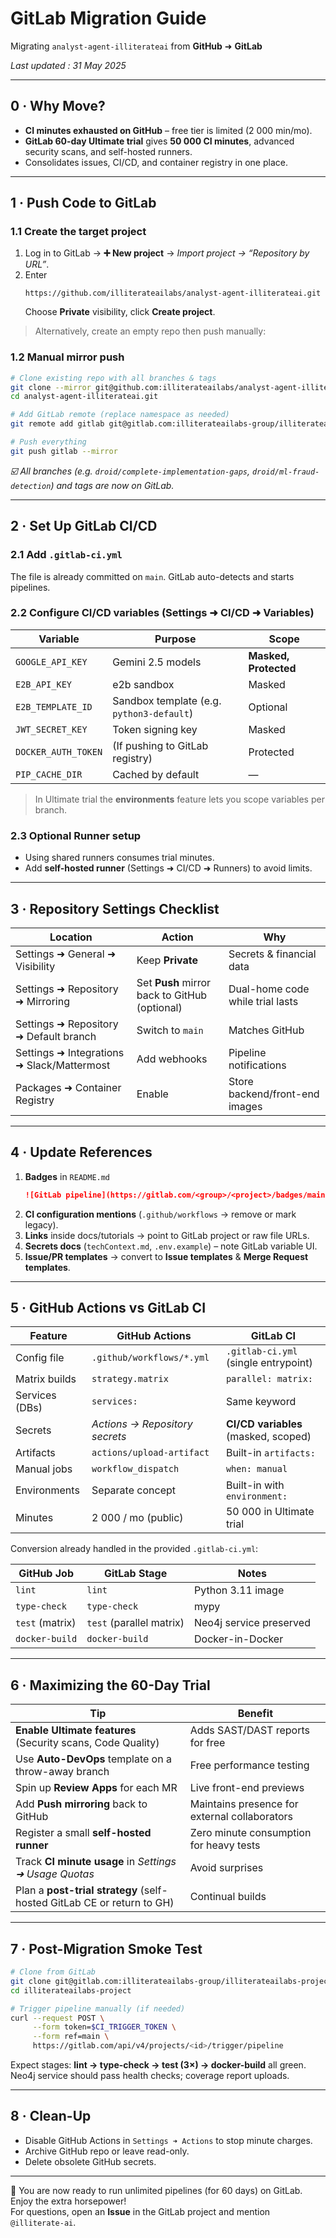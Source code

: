 # GitLab Migration Guide  
Migrating `analyst-agent-illiterateai` from **GitHub** ➜ **GitLab**

_Last updated : 31 May 2025_

---

## 0 · Why Move?  
* **CI minutes exhausted on GitHub** – free tier is limited (2 000 min/mo).  
* **GitLab 60-day Ultimate trial** gives **50 000 CI minutes**, advanced security scans, and self-hosted runners.  
* Consolidates issues, CI/CD, and container registry in one place.

---

## 1 · Push Code to GitLab

### 1.1 Create the target project  
1. Log in to GitLab → **➕ New project** → _Import project → “Repository by URL”_.  
2. Enter  
   ```
   https://github.com/illiterateailabs/analyst-agent-illiterateai.git
   ```  
   Choose **Private** visibility, click **Create project**.

> Alternatively, create an empty repo then push manually:

### 1.2 Manual mirror push  
```bash
# Clone existing repo with all branches & tags
git clone --mirror git@github.com:illiterateailabs/analyst-agent-illiterateai.git
cd analyst-agent-illiterateai.git

# Add GitLab remote (replace namespace as needed)
git remote add gitlab git@gitlab.com:illiterateailabs-group/illiterateailabs-project.git

# Push everything
git push gitlab --mirror
```

*☑️  All branches (e.g. `droid/complete-implementation-gaps`, `droid/ml-fraud-detection`) and tags are now on GitLab.*

---

## 2 · Set Up GitLab CI/CD

### 2.1 Add `.gitlab-ci.yml`  
The file is already committed on `main`. GitLab auto-detects and starts pipelines.

### 2.2 Configure CI/CD variables (Settings ➜ CI/CD ➜ Variables)

| Variable | Purpose | Scope |
|----------|---------|-------|
| `GOOGLE_API_KEY` | Gemini 2.5 models | **Masked, Protected** |
| `E2B_API_KEY` | e2b sandbox | Masked |
| `E2B_TEMPLATE_ID` | Sandbox template (e.g. `python3-default`) | Optional |
| `JWT_SECRET_KEY` | Token signing key | Masked |
| `DOCKER_AUTH_TOKEN` | (If pushing to GitLab registry) | Protected |
| `PIP_CACHE_DIR` | Cached by default | — |

> In Ultimate trial the **environments** feature lets you scope variables per branch.

### 2.3 Optional Runner setup  
* Using shared runners consumes trial minutes.  
* Add **self-hosted runner** (Settings ➜ CI/CD ➜ Runners) to avoid limits.

---

## 3 · Repository Settings Checklist

| Location | Action | Why |
|----------|--------|-----|
| Settings ➜ General ➜ Visibility | Keep **Private** | Secrets & financial data |
| Settings ➜ Repository ➜ Mirroring | Set **Push** mirror back to GitHub (optional) | Dual-home code while trial lasts |
| Settings ➜ Repository ➜ Default branch | Switch to `main` | Matches GitHub |
| Settings ➜ Integrations ➜ Slack/Mattermost | Add webhooks | Pipeline notifications |
| Packages ➜ Container Registry | Enable | Store backend/front-end images |

---

## 4 · Update References

1. **Badges** in `README.md`  
   ```md
   ![GitLab pipeline](https://gitlab.com/<group>/<project>/badges/main/pipeline.svg)
   ```
2. **CI configuration mentions** (`.github/workflows` → remove or mark legacy).  
3. **Links** inside docs/tutorials → point to GitLab project or raw file URLs.  
4. **Secrets docs** (`techContext.md`, `.env.example`) – note GitLab variable UI.  
5. **Issue/PR templates** → convert to **Issue templates** & **Merge Request templates**.

---

## 5 · GitHub Actions vs GitLab CI

| Feature | GitHub Actions | GitLab CI |
|---------|----------------|-----------|
| Config file | `.github/workflows/*.yml` | `.gitlab-ci.yml` (single entrypoint) |
| Matrix builds | `strategy.matrix` | `parallel: matrix:` |
| Services (DBs) | `services:` | Same keyword |
| Secrets | _Actions → Repository secrets_ | **CI/CD variables** (masked, scoped) |
| Artifacts | `actions/upload-artifact` | Built-in `artifacts:` |
| Manual jobs | `workflow_dispatch` | `when: manual` |
| Environments | Separate concept | Built-in with `environment:` |
| Minutes | 2 000 / mo (public) | 50 000 in Ultimate trial |

Conversion already handled in the provided `.gitlab-ci.yml`:

| GitHub Job | GitLab Stage | Notes |
|------------|--------------|-------|
| `lint` | `lint` | Python 3.11 image |
| `type-check` | `type-check` | mypy |
| `test` (matrix) | `test` (parallel matrix) | Neo4j service preserved |
| `docker-build` | `docker-build` | Docker-in-Docker |

---

## 6 · Maximizing the 60-Day Trial

| Tip | Benefit |
|-----|---------|
| **Enable Ultimate features** (Security scans, Code Quality) | Adds SAST/DAST reports for free |
| Use **Auto-DevOps** template on a throw-away branch | Free performance testing |
| Spin up **Review Apps** for each MR | Live front-end previews |
| Add **Push mirroring** back to GitHub | Maintains presence for external collaborators |
| Register a small **self-hosted runner** | Zero minute consumption for heavy tests |
| Track **CI minute usage** in _Settings ➜ Usage Quotas_ | Avoid surprises |
| Plan a **post-trial strategy** (self-hosted GitLab CE or return to GH) | Continual builds |

---

## 7 · Post-Migration Smoke Test

```bash
# Clone from GitLab
git clone git@gitlab.com:illiterateailabs-group/illiterateailabs-project.git
cd illiterateailabs-project

# Trigger pipeline manually (if needed)
curl --request POST \
     --form token=$CI_TRIGGER_TOKEN \
     --form ref=main \
     https://gitlab.com/api/v4/projects/<id>/trigger/pipeline
```

Expect stages: **lint → type-check → test (3×) → docker-build** all green.  
Neo4j service should pass health checks; coverage report uploads.

---

## 8 · Clean-Up

- Disable GitHub Actions in `Settings ➜ Actions` to stop minute charges.  
- Archive GitHub repo or leave read-only.  
- Delete obsolete GitHub secrets.

---

👋  You are now ready to run unlimited pipelines (for 60 days) on GitLab. Enjoy the extra horsepower!  
For questions, open an **Issue** in the GitLab project and mention `@illiterate-ai`.  
